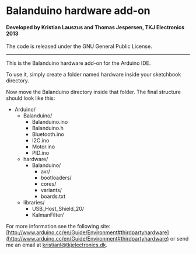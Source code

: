 # Balanduino hardware add-on
#### Developed by Kristian Lauszus and Thomas Jespersen, TKJ Electronics 2013

The code is released under the GNU General Public License.
_________

This is the Balanduino hardware add-on for the Arduino IDE.

To use it, simply create a folder named hardware inside your sketchbook directory.

Now move the Balanduino directory inside that folder. The final structure should look like this:

* Arduino/
	* Balanduino/
		* Balanduino.ino
		* Balanduino.h
		* Bluetooth.ino
		* I2C.ino
		* Motor.ino
		* PID.ino
	* hardware/
		* Balanduino/
			* avr/
			* bootloaders/
			* cores/
			* variants/
			* boards.txt
	* libraries/
		* USB\_Host\_Shield\_20/
		* KalmanFilter/	

For more information see the following site: [http://www.arduino.cc/en/Guide/Environment#thirdpartyhardware](http://www.arduino.cc/en/Guide/Environment#thirdpartyhardware)
or send me an email at <kristianl@tkjelectronics.dk>.
